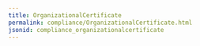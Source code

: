 ```yaml
---
title: OrganizationalCertificate
permalink: compliance/OrganizationalCertificate.html
jsonid: compliance_organizationalcertificate
---
```


